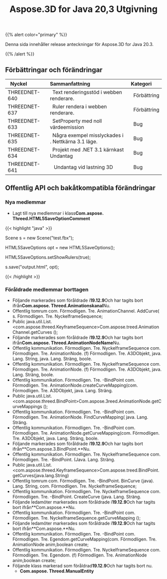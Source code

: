 ﻿---
title: Aspose.3D for Java 20,3 Utgivning
type: docs
weight: 50
url: /sv/java/aspose-3d-for-java-20-3-release-notes/
---
{{% alert color="primary" %}} 

Denna sida innehåller release anteckningar för Aspose.3D for Java 20.3.

{{% /alert %}} 
## **Förbättringar och förändringar**

|` `**Nyckel**|**Sammanfattning**|**Kategori**|
|:- |:- |:- |
|THREEDNET-640 |` `Text renderingsstöd i webben renderare.|` `Förbättring|
|THREEDNET-637 |` `Ruler rendera i webben renderare.|` `Förbättring|
|THREEDNET-633 |` `SetProperty med noll värdeemission|` `Bug|
|THREEDNET-635 |` `Några exempel misslyckades i . Nettkärna 3.1 läge.|` `Bug|
|THREEDNET-634 |` `Projekt med .NET 3.1 kärnkast Undantag|` `Bug|
|THREEDNET-641 |` ` Undantag vid lastning 3D|` `Bug|
## **Offentlig API och bakåtkompatibla förändringar**
### **Nya medlemmar**
- Lagt till nya medlemmar i klass**Com.aspose. Threed.HTML5SaveOptionComment**

{{< highlight "java" >}}

 Scene s = new Scene("test.fbx");

HTML5SaveOptions opt = new HTML5SaveOptions();

HTML5SaveOptions.setShowRulers(true);

s.save("output.html", opt);

{{< /highlight >}}
### **Föråldrade medlemmar borttagen**
- Följande markerades som föråldrade i**19.12.9**Och har tagits bort ifrån**Com.aspose. Threed.Animationskanal**Nu.
- Offentlig tomrum com. Förmodligen. Tre. AnimationChannel. AddCurve( s. Förmodligen. Tre. NyckelframeSequence;
- Public java.util.List.<com.aspose.threed.KeyframeSequence>Com.aspose.treed.AnimationChannel.getCurves ();
- Följande markerades som föråldrade i**19.12.9**Och har tagits bort ifrån**Com.aspose. Threed.AnimationNodeName**Nu.
- Offentlig kommunikation. Förmodligen. Tre. NyckelframeSequence com. Förmodligen. Tre. AnimationNode. (f) Förmodligen. Tre. A3DObjekt, java. Lang. String, java. Lang. Sträng, boole.
- Offentlig kommunikation. Förmodligen. Tre. NyckelframeSequence com. Förmodligen. Tre. AnimationNode. (f) Förmodligen. Tre. A3DObjekt, java. Lang. Sträng, boole.
- Offentlig kommunikation. Förmodligen. Tre. -BindPoint com. Förmodligen. Tre. AnimationNode.createCurveMapping(com. Förmodligen. Tre. A3DObjekt, java. Lang. Sträng.
- Public java.util.List.<com.aspose.threed.BindPoint>Com.aspose.3reed.AnimationNode.getCurveMappings ();
- Offentlig kommunikation. Förmodligen. Tre. -BindPoint com. Förmodligen. Tre. AnimationNode. FindCurveMapping( java. Lang. Sträng.
- Offentlig kommunikation. Förmodligen. Tre. -BindPoint com. Förmodligen. Tre. AnimationNode.getCurveMapping(com. Förmodligen. Tre. A3DObjekt, java. Lang. Sträng, boole.
- Följande markerades som föråldrade i**19.12.9**Och har tagits bort ifrån**Com.aspose.3.BindPoint.**Nu.
- Offentlig kommunikation. Förmodligen. Tre. NyckelframeSequence com. Förmodligen. Tre. -BindPoint. (Java. Lang. Sträng.
- Public java.util.List.<com.aspose.threed.KeyframeSequence>Com.aspose.treed.BindPoint.getCurves(java.lang.String)
- Offentlig tomrum com. Förmodligen. Tre. -BindPoint. BinCurve (java). Lang. String, com. Förmodligen. Tre. NyckelframeSequence;
- Offentlig kommunikation. Förmodligen. Tre. NyckelframeSequence com. Förmodligen. Tre. -BindPoint. CreateCurve (java. Lang. Sträng.
- Följande ledamöter markerades som föråldrade i**19.12.9**Och har tagits bort ifrån**Com.aspose.**Nu.
- Offentlig kommunikation. Förmodligen. Tre. -BindPoint com. Förmodligen. Tre. NyckelframeSequence.getCurveMapping ();
- Följande ledamöter markerades som föråldrade i**19.12.9**Och har tagits bort ifrån**Com.aspose.**Nu.
- Offentlig kommunikation. Förmodligen. Tre. -BindPoint com. Förmodligen. Tre. Egendom.getCurveMapping(com. Förmodligen. Tre. AnimationNode anim,boolean create;
- Offentlig kommunikation. Förmodligen. Tre. NyckelframeSequence com. Förmodligen. Tre. Egendom. (f) Förmodligen. Tre. AnimationNode anim,boolean create;
- Följande klass markerad som föråldrad**19.12.9**Och har tagits bort nu.
  - **Com.aspose. Threed.ManualEntity**
